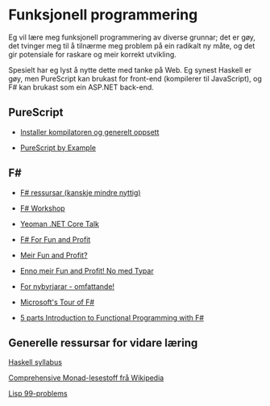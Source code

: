 Funksjonell programmering
=========================

Eg vil lære meg funksjonell programmering av diverse grunnar; det er gøy, det
tvinger meg til å tilnærme meg problem på ein radikalt ny måte, og det gir
potensiale for raskare og meir korrekt utvikling.

Spesielt har eg lyst å nytte dette med tanke på Web. Eg synest Haskell er gøy,
men PureScript kan brukast for front-end (kompilerer til JavaScript), og F#
kan brukast som ein ASP.NET back-end.


PureScript
----------

* [Installer kompilatoren og generelt oppsett](http://www.purescript.org/learn/getting-started/)

* [PureScript by Example](https://leanpub.com/purescript/read)


F#
----

* [F# ressursar (kanskje mindre nyttig)](http://exercism.io/languages/fsharp/about)

* [F# Workshop](http://www.fsharpworkshop.com/)

* [Yeoman .NET Core Talk](http://www.gjermundbjaanes.com/dot-net-core-for-your-web-apis/)

* [F# For Fun and Profit](https://fsharpforfunandprofit.com/posts/defining-functions/)

* [Meir Fun and Profit?](https://fsharpforfunandprofit.com/posts/control-flow-expressions/)

* [Enno meir Fun and Profit! No med Typar](https://fsharpforfunandprofit.com/posts/types-intro/)

* [For nybyrjarar - omfattande!](https://sachabarbs.wordpress.com/1406-2/)

* [Microsoft's Tour of F#](https://docs.microsoft.com/en-us/dotnet/articles/fsharp/tour)

* [5 parts Introduction to Functional Programming with F#](https://www.youtube.com/watch?list=PLEoMzSkcN8oNiJ67Hd7oRGgD1d4YBxYGC&v=Teak30_pXHk&app=desktop)


Generelle ressursar for vidare læring
-------------------------------------

[Haskell syllabus](https://www.fpcomplete.com/haskell-syllabus)

[Comprehensive Monad-lesestoff frå Wikipedia](https://en.wikipedia.org/wiki/Monad_(functional_programming))

[Lisp 99-problems](http://www.ic.unicamp.br/~meidanis/courses/mc336/2006s2/funcional/L-99_Ninety-Nine_Lisp_Problems.html)
